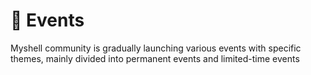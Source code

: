 # 🎉 Events

Myshell community is gradually launching various events with specific themes, mainly divided into permanent events and limited-time events